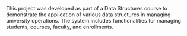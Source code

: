 This project was developed as part of a Data Structures course to demonstrate the application of various data structures in managing university operations. The system includes functionalities for managing students, courses, faculty, and enrollments.
